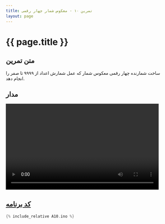 ```yaml
---
title: تمرین ۱۰ - معکوس شمار چهار رقمی
layout: page
---
```


# {{ page.title }}

## متن تمرین

ساخت شمارنده چهار رقمی معکوس شمار که عمل شمارش اعداد از ۹۹۹۹ تا صفر را انجام دهد.

## مدار

<video autoplay="autoplay" loop="loop" width="480" height="270">
<source src="video.mp4" type="video/mp4" />
<img src="picture.jpg" width="480" height="270" />
</video>

## [کد برنامه](A10.ino)

```c
{% include_relative A10.ino %}
```
